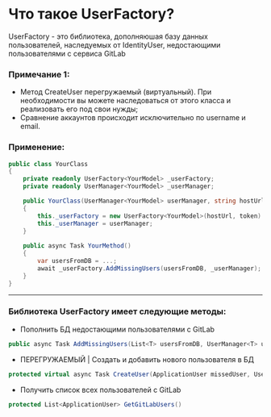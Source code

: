 # Что такое UserFactory? <br/>
UserFactory - это библиотека, дополняюшая базу данных пользователей, наследуемых от IdentityUser, недостающими пользователями с сервиса GitLab <br/>

### Примечание 1: 
* Метод CreateUser перегружаемый (виртуальный). При необходимости вы можете наследоваться от этого класса и реализовать его под свои нужды;
* Сравнение аккаунтов происходит исключительно по username и email.
### Применение:
```C#
public class YourClass
{
    private readonly UserFactory<YourModel> _userFactory;
    private readonly UserManager<YourModel> _userManager;

    public YourClass(UserManager<YourModel> userManager, string hostUrl, string token)
    {
        this._userFactory = new UserFactory<YourModel>(hostUrl, token)
        this._userManager = userManager;
    }
    
    public async Task YourMethod()
    {
        var usersFromDB = ...;
        await _userFactory.AddMissingUsers(usersFromDB, _userManager);
    }
}
```
***
### Библиотека UserFactory имеет следующие методы:
* Пополнить БД недостающими пользователями с GitLab
```C#
public async Task AddMissingUsers(List<T> usersFromDB, UserManager<T> userManager)
```
* ПЕРЕГРУЖАЕМЫЙ | Создать и добавить нового пользователя в БД
```C#
protected virtual async Task CreateUser(ApplicationUser missedUser, UserManager<T> userManager)
```
* Получить список всех пользователей с GitLab
```C#
protected List<ApplicationUser> GetGitLabUsers()
```
